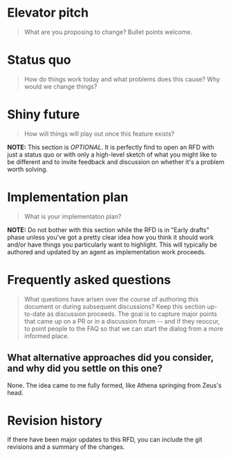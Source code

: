<!-- 

Instructions:

* Copy this file and give it a name like my-feature-slug.md
* Leave the `>` sections in there, write your content below as if "in answer".
* For optional sections, leave the existing *NOTE*
* Copy the format for the FAQ (section heading for each question).

-->

# Elevator pitch

> What are you proposing to change? Bullet points welcome.

# Status quo

> How do things work today and what problems does this cause? Why would we change things?

# Shiny future

> How will things will play out once this feature exists?

**NOTE:** This section is *OPTIONAL*. It is perfectly find to open an RFD with just a status quo or with only a high-level sketch of what you might like to be different and to invite feedback and discussion on whether it's a problem worth solving.

# Implementation plan

> What is your implementaton plan?

**NOTE:** Do not bother with this section while the RFD is in "Early drafts" phase unless you've got a pretty clear idea how you think it should work and/or have things you particularly want to highlight. This will typically be authored and updated by an agent as implementation work proceeds.

# Frequently asked questions

> What questions have arisen over the course of authoring this document or during subsequent discussions? Keep this section up-to-date as discussion proceeds. The goal is to capture major points that came up on a PR or in a discussion forum -- and if they reoccur, to point people to the FAQ so that we can start the dialog from a more informed place.

## What alternative approaches did you consider, and why did you settle on this one?

None. The idea came to me fully formed, like Athena springing from Zeus's head. <!-- You...may want to adjust this. -->

# Revision history

If there have been major updates to this RFD, you can include the git revisions and a summary of the changes.

